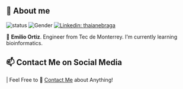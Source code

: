 ## 👋 About me

<!--https://user-images.githubusercontent.com/5713670/87202985-820dcb80-c2b6-11ea-9f56-7ec461c497c3.gif-->

![status](https://img.shields.io/badge/status-up-brightgreen) ![Gender](https://img.shields.io/badge/gender-%F0%9F%A4%B5-lightgrey) [![Linkedin: thaianebraga](https://img.shields.io/badge/-emilio_ortz-blue?style=flat-square&logo=Linkedin&logoColor=white&link=https://www.linkedin.com/in/thaianebraga/)](https://www.linkedin.com/in/emilio-fabian-ortiz/)

🌱 **Emilio Ortiz**. Engineer from Tec de Monterrey. I'm currently learning bioinformatics.

## 📫 Contact Me on Social Media
| Feel Free to 💬 [Contact Me](emilifortiz@gmail.com) about Anything!



